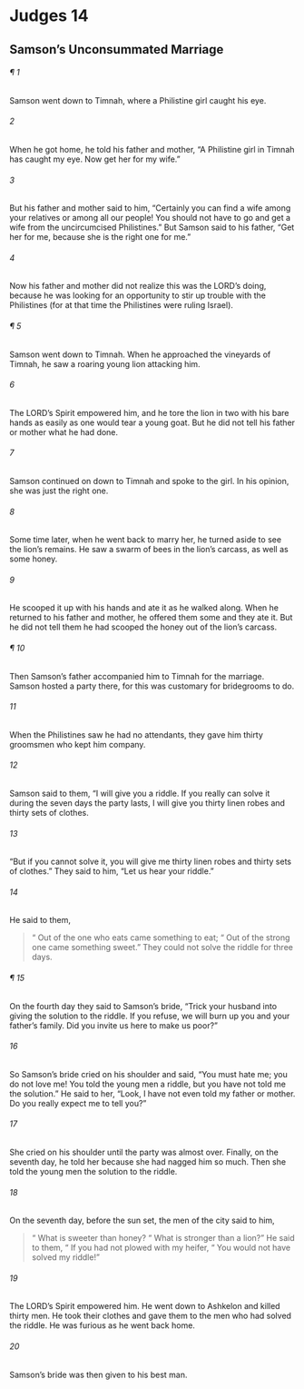 # Judges 14
## Samson’s Unconsummated Marriage
###### ¶ 1
Samson went down to Timnah, where a Philistine girl caught his eye.
###### 2
When he got home, he told his father and mother, “A Philistine girl in Timnah has caught my eye. Now get her for my wife.”
###### 3
But his father and mother said to him, “Certainly you can find a wife among your relatives or among all our people! You should not have to go and get a wife from the uncircumcised Philistines.” But Samson said to his father, “Get her for me, because she is the right one for me.”
###### 4
Now his father and mother did not realize this was the LORD’s doing, because he was looking for an opportunity to stir up trouble with the Philistines (for at that time the Philistines were ruling Israel).
###### ¶ 5
Samson went down to Timnah. When he approached the vineyards of Timnah, he saw a roaring young lion attacking him.
###### 6
The LORD’s Spirit empowered him, and he tore the lion in two with his bare hands as easily as one would tear a young goat. But he did not tell his father or mother what he had done.
###### 7
Samson continued on down to Timnah and spoke to the girl. In his opinion, she was just the right one.
###### 8
Some time later, when he went back to marry her, he turned aside to see the lion’s remains. He saw a swarm of bees in the lion’s carcass, as well as some honey.
###### 9
He scooped it up with his hands and ate it as he walked along. When he returned to his father and mother, he offered them some and they ate it. But he did not tell them he had scooped the honey out of the lion’s carcass.
###### ¶ 10
Then Samson’s father accompanied him to Timnah for the marriage. Samson hosted a party there, for this was customary for bridegrooms to do.
###### 11
When the Philistines saw he had no attendants, they gave him thirty groomsmen who kept him company.
###### 12
Samson said to them, “I will give you a riddle. If you really can solve it during the seven days the party lasts, I will give you thirty linen robes and thirty sets of clothes.
###### 13
“But if you cannot solve it, you will give me thirty linen robes and thirty sets of clothes.” They said to him, “Let us hear your riddle.”
###### 14
He said to them,
>  “ Out of the one who eats came something to eat;
>  “ Out of the strong one came something sweet.”
They could not solve the riddle for three days.
###### ¶ 15
On the fourth day they said to Samson’s bride, “Trick your husband into giving the solution to the riddle. If you refuse, we will burn up you and your father’s family. Did you invite us here to make us poor?”
###### 16
So Samson’s bride cried on his shoulder and said, “You must hate me; you do not love me! You told the young men a riddle, but you have not told me the solution.” He said to her, “Look, I have not even told my father or mother. Do you really expect me to tell you?”
###### 17
She cried on his shoulder until the party was almost over. Finally, on the seventh day, he told her because she had nagged him so much. Then she told the young men the solution to the riddle.
###### 18
On the seventh day, before the sun set, the men of the city said to him,
>  “ What is sweeter than honey?
>  “ What is stronger than a lion?”
He said to them,
>  “ If you had not plowed with my heifer,
>  “ You would not have solved my riddle!”
###### 19
The LORD’s Spirit empowered him. He went down to Ashkelon and killed thirty men. He took their clothes and gave them to the men who had solved the riddle. He was furious as he went back home.
###### 20
Samson’s bride was then given to his best man.
